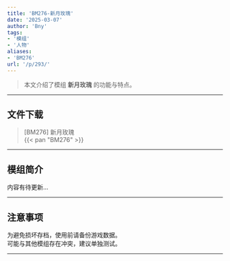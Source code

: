 ```yaml
---
title: 'BM276-新月玫瑰'
date: '2025-03-07'
author: 'Bny'
tags:
- '模组'
- '人物'
aliases:
- 'BM276'
url: '/p/293/'
---
```


> 本文介绍了模组 **新月玫瑰** 的功能与特点。

---

## 文件下载

> [BM276] 新月玫瑰  
{{< pan "BM276" >}}  

---

## 模组简介

>  
内容有待更新...  

---

## 注意事项

>  
为避免损坏存档，使用前请备份游戏数据。  
可能与其他模组存在冲突，建议单独测试。  

---

